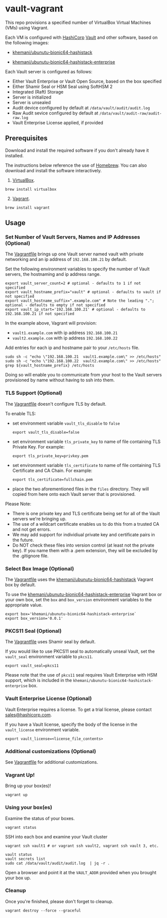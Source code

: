 # vault-vagrant

This repo provisions a specified number of VirtualBox Virtual Machines (VMs) using Vagrant.

Each VM is configured with [HashiCorp](https://hashicorp.com) [Vault](https://vaultproject.io) and other software, based on the following images:
* [khemani/ubunutu-bionic64-hashistack](https://app.vagrantup.com/khemani/boxes/ubuntu-bionic64-hashistack)

* [khemani/ubunutu-bionic64-hashistack-enterprise](https://app.vagrantup.com/khemani/boxes/ubuntu-bionic64-hashistack-enterprise)

Each Vault server is configured as follows:
* Either Vault Enterprise or Vault Open Source, based on the box specified
* Either Shamir Seal or HSM Seal using SoftHSM 2
* Integrated (Raft) Storage
* Server is initialized
* Server is unsealed
* Audit device configured by default at `/data/vault/audit/audit.log`
* Raw Audit sevice configured by default at `/data/vault/audit-raw/audit-raw.log`
* Vault Enterprise License applied, if provided

## Prerequisites

Download and install the required software if you don't already have it installed.

The instructions below reference the use of [Homebrew](https://brew.sh/). You can also download and install the software interactively.

1. [VirtualBox](https://www.virtualbox.org/).

```
brew install virtualbox
```

2. [Vagrant](https://www.vagrantup.com/).

```
brew install vagrant
```

## Usage

### Set Number of Vault Servers, Names and IP Addresses (Optional)

The [Vagrantfile](Vagrantfile) brings up one Vault server named vault with private networking and an ip address of `192.168.100.21` by default.

Set the following environment variables to specify the number of Vault servers, the hostnaming and ip address range.

```
export vault_server_count=2 # optional - defaults to 1 if not specified
export vault_hostname_prefix="vault" # optional - defaults to vault if not specified
export vault_hostname_suffix=".example.com" # Note the leading "."; optional - defaults to empty if not specified
export vault_ip_start='192.168.100.21' # optional - defaults to 192.168.100.21 if not specified
```

In the example above, Vagrant will provision:

* `vault1.example.com` with ip address `192.168.100.21`
* `vault2.example.com` with ip address `192.168.100.22`

Add entries for each ip and hostname pair to your `/etc/hosts` file.

```
sudo sh -c "echo \"192.168.100.21  vault1.example.com\" >> /etc/hosts"
sudo sh -c "echo \"192.168.100.22  vault2.example.com\" >> /etc/hosts"
grep ${vault_hostname_prefix} /etc/hosts
```

Doing so will enable you to communicate from your host to the Vault servers provisioned by name without having to ssh into them.

### TLS Support (Optional)

The [Vagrantfile](Vagrantfile) doesn't configure TLS by default.

To enable TLS:
* set environment variable `vault_tls_disable` to `false`
  ```
  export vault_tls_disable=false
   ```
* set environment variable `tls_private_key` to name of file containing TLS Private Key. For example:
  ```
  export tls_private_key=privkey.pem
  ```
* set environment variable `tls_certificate` to name of file containing TLS Certificate and CA Chain. For example:
  ```
  export tls_certificate=fullchain.pem
  ```
* place the two aforementioned files in the `files` directory. They will copied from here onto each Vault server that is provisioned.

Please Note: 
* There is one private key and TLS certificate being set for all of the Vault servers we're bringing up.
* The use of a wildcart certificate enables us to do this from a trusted CA and not get errors.
* We may add support for individiual private key and certificate pairs in the future.
* Do NOT check these files into version control (at least not the private key). If you name them with a .pem extension, they will be excluded by the .gitignore file.

### Select Box Image (Optional)
The [Vagrantfile](Vagrantfile) uses the [khemani/ubunutu-bionic64-hashistack](https://app.vagrantup.com/khemani/boxes/ubuntu-bionic64-hashistack) Vagrant box by default.

To use the [khemani/ubunutu-bionic64-hashistack-enterprise](https://app.vagrantup.com/khemani/boxes/ubuntu-bionic64-hashistack-enterprise) Vagrant box or your own box, set the `box` and `box_version` environment variables to the appropriate value.

```
export box='khemani/ubunutu-bionic64-hashistack-enterprise`
export box_version='0.0.1'
```

### PKCS11 Seal (Optional)
The [Vagrantfile](Vagrantfile) uses Shamir seal by default.

If you would like to use PKCS11 seal to automatically unseal Vault, set the `vault_seal` environment variable to `pkcs11`.

```
export vault_seal=pkcs11
```

Please note that the use of `pkcs11` seal requires Vault Enterprise with HSM support, which is included in the `khemani/ubunutu-bionic64-hashistack-enterprise` box.

### Vault Enterprise License (Optional)
Vault Enterprise requires a license. To get a trial license, please contact [sales@hashicorp.com](mailto:sales@hashicorp.com).

If you have a Vault license, specify the body of the license in the `vault_license` environment variable.

```
export vault_license=<license_file_contents>
```

### Additional customizations (Optional)
See [Vagrantfile](Vagrantfile) for additional customizations.

### Vagrant Up!
Bring up your box(es)!

```
vagrant up
```

### Using your box(es)
Examine the status of your boxes.

```
vagrant status
```

SSH into each box and examine your Vault cluster
```
vagrant ssh vault1 # or vagrant ssh vault2, vagrant ssh vault 3, etc.
```

```
vault status
vault secrets list
sudo cat /data/vault/audit/audit.log  | jq -r .
```

Open a browser and point it at the `VAULT_ADDR` provided when you brought your box up.

### Cleanup
Once you're finished, please don't forget to cleanup.
```
vagrant destroy --force --graceful
```
